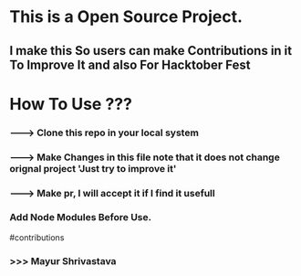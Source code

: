 # This is a Open Source Project.
## I make this So users can make Contributions in it To Improve It and also For Hacktober Fest


#  How To Use ???

### ---> Clone this repo in your local system
### ---> Make Changes in this file note that it does not change orignal project 'Just try to improve it'
### ---> Make pr, I will accept it if I find it usefull


### Add Node Modules Before Use.




#contributions

### >>> Mayur Shrivastava
